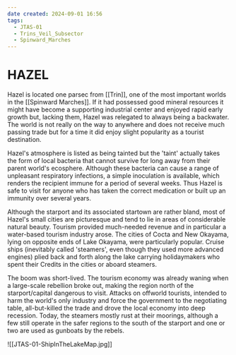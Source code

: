 ```yaml
---
date created: 2024-09-01 16:56
tags:
  - JTAS-01
  - Trins_Veil_Subsector
  - Spinward_Marches
---
```


# HAZEL

Hazel is located one parsec from [[Trin]], one of the most important worlds in the [[Spinward Marches]]. If it had possessed good mineral resources it might have become a supporting industrial center and enjoyed rapid early growth but, lacking them, Hazel was relegated to always being a backwater. The world is not really on the way to anywhere and does not receive much passing trade but for a time it did enjoy slight popularity as a tourist destination.

Hazel's atmosphere is listed as being tainted but the 'taint' actually takes the form of local bacteria that cannot survive for long away from their parent world's ecosphere. Although these bacteria can cause a range of unpleasant respiratory infections, a simple inoculation is available, which renders the recipient immune for a period of several weeks. Thus Hazel is safe to visit for anyone who has taken the correct medication or built up an immunity over several years.

Although the starport and its associated startown are rather bland, most of Hazel's small cities are picturesque and tend to lie in areas of considerable natural beauty. Tourism provided much-needed revenue and in particular a water-based tourism industry arose. The cities of Cocta and New Okayama, lying on opposite ends of Lake Okayama, were particularly popular. Cruise ships (inevitably called 'steamers', even though they used more advanced engines) plied back and forth along the lake carrying holidaymakers who spent their Credits in the cities or aboard steamers.

The boom was short-lived. The tourism economy was already waning when a large-scale rebellion broke out, making the region north of the starport/capital dangerous to visit. Attacks on offworld tourists, intended to harm the world's only industry and force the government to the negotiating table, all-but-killed the trade and drove the local economy into deep recession. Today, the steamers mostly rust at their moorings, although a few still operate in the safer regions to the south of the starport and one or two are used as gunboats by the rebels.

![[JTAS-01-ShipInTheLakeMap.jpg]]
